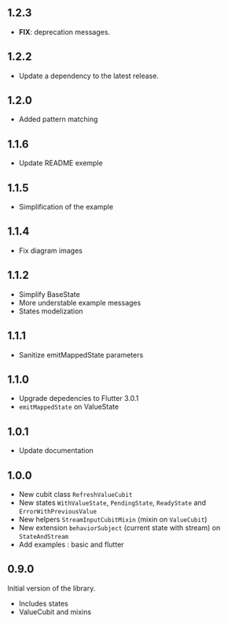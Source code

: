 ## 1.2.3

 - **FIX**: deprecation messages.

## 1.2.2

 - Update a dependency to the latest release.

## 1.2.0

* Added pattern matching

## 1.1.6

* Update README exemple

## 1.1.5

* Simplification of the example

## 1.1.4

* Fix diagram images

## 1.1.2

* Simplify BaseState
* More understable example messages
* States modelization

## 1.1.1

* Sanitize emitMappedState parameters

## 1.1.0

* Upgrade depedencies to Flutter 3.0.1
* `emitMappedState` on ValueState

## 1.0.1

* Update documentation

## 1.0.0

* New cubit class `RefreshValueCubit` 
* New states `WithValueState`, `PendingState`, `ReadyState` and `ErrorWithPreviousValue`
* New helpers `StreamInputCubitMixin` (mixin on `ValueCubit`)
* New extension `behaviorSubject` (current state with stream) on `StateAndStream`
* Add examples : basic and flutter

## 0.9.0

Initial version of the library.
* Includes states
* ValueCubit and mixins

